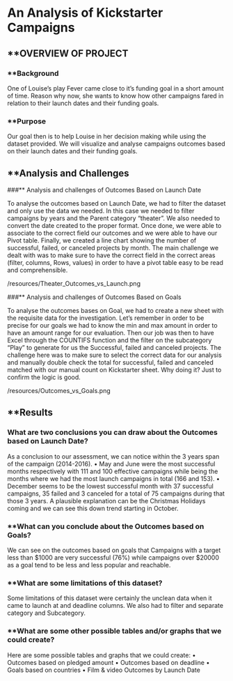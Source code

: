 # An Analysis of Kickstarter Campaigns

## **OVERVIEW OF PROJECT

### **Background

One of Louise’s play Fever came close to it’s funding goal in a short amount of time. Reason why now, she wants to know how other campaigns fared in relation to their launch dates and their funding goals.

### **Purpose

Our goal then is to help Louise in her decision making while using the dataset provided. We will visualize and analyse campaigns outcomes based on their launch dates and their funding goals.

## **Analysis and Challenges

###** Analysis and challenges of Outcomes Based on Launch Date
 
To analyse the outcomes based on Launch Date, we had to filter the dataset and only use the data we needed. In this case we needed to filter campaigns by years and the Parent category “theater”.  We also needed to convert the date created to the proper format. Once done, we were able to associate to the correct field our outcomes and we were able to have our Pivot table. Finally, we created a line chart showing the number of successful, failed, or canceled projects by month. 
The main challenge we dealt with was to make sure to have the correct field in the correct areas (filter, columns, Rows, values) in order to have a pivot table easy to be read and comprehensible. 

/resources/Theater_Outcomes_vs_Launch.png


###** Analysis and challenges of Outcomes Based on Goals

To analyse the outcomes bases on Goal, we had to create a new sheet with the requisite data for the investigation. Let’s remember in order to be precise for our goals we had to know the min and max amount in order to have an amount range for our evaluation. Then our job was then to have Excel through the COUNTIFS function and the filter on the subcategory “Play” to generate for us the Successful, failed and canceled projects. 
The challenge here was to make sure to select the correct data for our analysis and manually double check the total for successful, failed and canceled matched with our manual count on Kickstarter sheet. Why doing it? Just to confirm the logic is good.

/resources/Outcomes_vs_Goals.png










## **Results

### What are two conclusions you can draw about the Outcomes based on Launch Date? 

As a conclusion to our assessment, we can notice within the 3 years span of the campaign (2014-2016). 
•	May and June were the most successful months respectively with 111 and 100 effective campaigns while being the months where we had the most launch campaigns in total (166 and 153).
•	December seems to be the lowest successful month with 37 successful campaigns, 35 failed and 3 canceled for a total of 75 campaigns during that those 3 years. A plausible explanation can be the Christmas Holidays coming and we can see this down trend starting in October.


### **What can you conclude about the Outcomes based on Goals?

We can see on the outcomes based on goals that Campaigns with a target less than $1000 are very successful (76%) while campaigns over $20000 as a goal tend to be less and less popular and reachable.

### **What are some limitations of this dataset?

Some limitations of this dataset were certainly the unclean data when it came to launch at and deadline columns. We also had to filter and separate category and Subcategory.

### **What are some other possible tables and/or graphs that we could create?

Here are some possible tables and graphs that we could create:
•	Outcomes based on pledged amount
•	Outcomes based on deadline
•	Goals based on countries 
•	Film & video Outcomes by Launch Date
